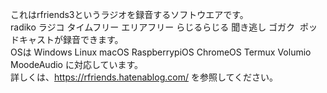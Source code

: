 これはrfriends3というラジオを録音するソフトウエアです。  
radiko ラジコ タイムフリー エリアフリー らじるらじる 聞き逃し ゴガク  ポッドキャストが録音できます。  
OSは Windows Linux macOS RaspberrypiOS ChromeOS Termux Volumio MoodeAudio に対応しています。  
詳しくは、https://rfriends.hatenablog.com/ を参照してください。  
